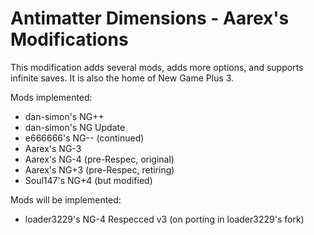 # Antimatter Dimensions - Aarex's Modifications

This modification adds several mods, adds more options, and supports infinite saves. It is also the home of New Game Plus 3.

Mods implemented:
- dan-simon's NG++
- dan-simon's NG Update
- e666666's NG-- (continued)
- Aarex's NG-3
- Aarex's NG-4 (pre-Respec, original)
- Aarex's NG+3 (pre-Respec, retiring)
- Soul147's NG+4 (but modified)

Mods will be implemented:
- loader3229's NG-4 Respecced v3 (on porting in loader3229's fork)
